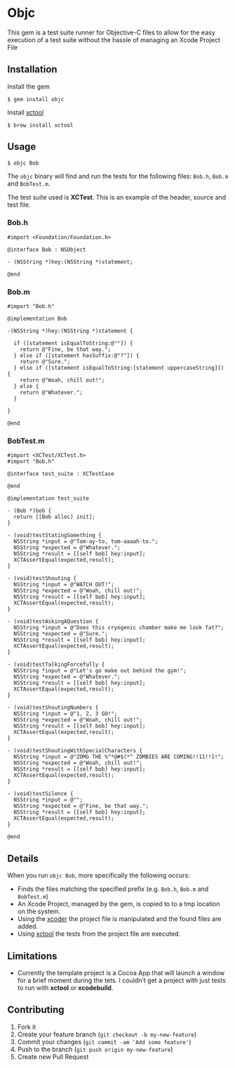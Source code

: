 # Objc

This gem is a test suite runner for Objective-C files to allow for the easy
execution of a test suite without the hassle of managing an Xcode Project File

## Installation

Install the gem

    $ gem install objc

Install [xctool](https://github.com/facebook/xctool)

    $ brew install xctool

## Usage

    $ objc Bob

The `objc` binary will find and run the tests for the following files: `Bob.h`,
`Bob.m` and `BobTest.m`.

The test suite used is **XCTest**. This is an example of the header, source
and test file.

### Bob.h

```
#import <Foundation/Foundation.h>

@interface Bob : NSObject

- (NSString *)hey:(NSString *)statement;

@end
```

### Bob.m

```
#import "Bob.h"

@implementation Bob

-(NSString *)hey:(NSString *)statement {

  if ([statement isEqualToString:@""]) {
    return @"Fine, be that way.";
  } else if ([statement hasSuffix:@"?"]) {
    return @"Sure.";
  } else if ([statement isEqualToString:[statement uppercaseString]]) {
    return @"Woah, chill out!";
  } else {
    return @"Whatever.";
  }

}

@end
```

### BobTest.m

```
#import <XCTest/XCTest.h>
#import "Bob.h"

@interface test_suite : XCTestCase

@end

@implementation test_suite

- (Bob *)bob {
  return [[Bob alloc] init];
}

- (void)testStatingSomething {
  NSString *input = @"Tom-ay-to, tom-aaaah-to.";
  NSString *expected = @"Whatever.";
  NSString *result = [[self bob] hey:input];
  XCTAssertEqual(expected,result);
}

- (void)testShouting {
  NSString *input = @"WATCH OUT!";
  NSString *expected = @"Woah, chill out!";
  NSString *result = [[self bob] hey:input];
  XCTAssertEqual(expected,result);
}

- (void)testAskingAQuestion {
  NSString *input = @"Does this cryogenic chamber make me look fat?";
  NSString *expected = @"Sure.";
  NSString *result = [[self bob] hey:input];
  XCTAssertEqual(expected,result);
}

- (void)testTalkingForcefully {
  NSString *input = @"Let's go make out behind the gym!";
  NSString *expected = @"Whatever.";
  NSString *result = [[self bob] hey:input];
  XCTAssertEqual(expected,result);
}

- (void)testShoutingNumbers {
  NSString *input = @"1, 2, 3 GO!";
  NSString *expected = @"Woah, chill out!";
  NSString *result = [[self bob] hey:input];
  XCTAssertEqual(expected,result);
}

- (void)testShoutingWithSpecialCharacters {
  NSString *input = @"ZOMG THE %^*@#$(*^ ZOMBIES ARE COMING!!11!!1!";
  NSString *expected = @"Woah, chill out!";
  NSString *result = [[self bob] hey:input];
  XCTAssertEqual(expected,result);
}

- (void)testSilence {
  NSString *input = @"";
  NSString *expected = @"Fine, be that way.";
  NSString *result = [[self bob] hey:input];
  XCTAssertEqual(expected,result);
}

@end
```

## Details

When you run `objc Bob`, more specifically the following occurs:

* Finds the files matching the specified prefix (e.g. `Bob.h`,
  `Bob.m` and `BobTest.m`)
* An Xcode Project, managed by the gem, is copied to to a tmp location on the
  system.
* Using the [xcoder](https://github.com/rayh/xcoder) the project file is
  manipulated and the found files are added.
* Using [xctool](https://github.com/facebook/xctool) the tests from the
  project file are executed.

## Limitations

* Currently the template project is a Cocoa App that will launch a window for
  a brief moment during the tets. I couldn't get a project with just tests to
  run with **xctool** or **xcodebuild**.

## Contributing

1. Fork it
2. Create your feature branch (`git checkout -b my-new-feature`)
3. Commit your changes (`git commit -am 'Add some feature'`)
4. Push to the branch (`git push origin my-new-feature`)
5. Create new Pull Request
